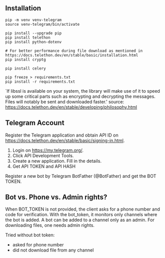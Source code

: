 ## Installation
```shell
pip -m venv venv-telegram
source venv-telegram/bin/activate

pip install --upgrade pip
pip install telethon
pip install python-dotenv

# For better performance during file download as mentioned in https://docs.telethon.dev/en/stable/basic/installation.html
pip install cryptg

pip install celery
```

```shell
pip freeze > requirements.txt
pip install -r requirements.txt
```

`If libssl is available on your system, the library will make use of it to speed up some critical parts such as encrypting and decrypting the messages. Files will notably be sent and downloaded faster.'
source: https://docs.telethon.dev/en/stable/developing/philosophy.html

## Telegram Account
Register the Telegram application and obtain API ID on https://docs.telethon.dev/en/stable/basic/signing-in.html.
1. Login on https://my.telegram.org/.
2. Click API Development Tools.
3. Create a new application. Fill in the details.
4. Get API TOKEN and API HASH

Register a new bot by Telegram BotFather (@BotFather) and get the BOT TOKEN.

## Bot vs. Phone vs. Admin rights? 

When BOT_TOKEN is not provided, the client asks for a phone number and code for verification.
With the bot_token, it monitors only channels where the bot is added.
A bot can be added to a channel only as an admin.
For downloading files, one needs admin rights.

Tried without bot token:
- asked for phone number
- did not download file from any channel
